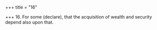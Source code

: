+++
title = "16"

+++
16. For some (declare), that the acquisition of wealth and security depend also upon that.
